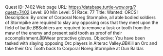 Quest ID: 7402
Web page URL: https://database.turtle-wow.org/?quest=7402
Level: 60
Min Level: 51
Race: 77
Title: Wanted: ORCS!
Description: By order of Corporal Noreg Stormpike, all able bodied soldiers of Stormpike are required to slay any opposing orcs that they meet upon the field of battle.$B$BSoldiers are required to remove a tusk or tooth from the maw of the enemy and present said tooth as proof of their accomplishment.$B$BWear protective gloves.
Objective: You have been tasked with slaying opposing Orc players in Alterac Valley.$B$BKill an Orc and take their Orc Tooth back to Corporal Noreg Stormpike at Dun Baldar.
